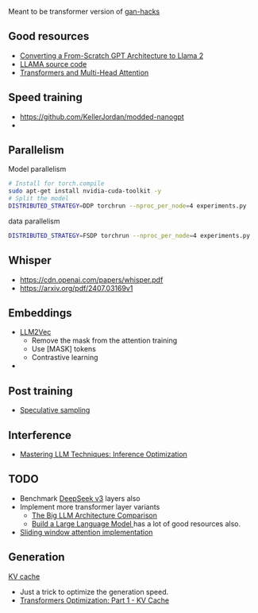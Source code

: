 Meant to be transformer version of [gan-hacks](/gan/gan-hacks)

## Good resources
- [Converting a From-Scratch GPT Architecture to Llama 2](https://github.com/rasbt/LLMs-from-scratch/blob/main/ch05/07_gpt_to_llama/converting-gpt-to-llama2.ipynb?trk=public_post_comment-text)
- [LLAMA source code](https://github.com/meta-llama/llama/blob/main/llama/model.py)
- [Transformers and Multi-Head Attention](https://uvadlc-notebooks.readthedocs.io/en/latest/tutorial_notebooks/tutorial6/Transformers_and_MHAttention.html)

## Speed training
- https://github.com/KellerJordan/modded-nanogpt
- 

## Parallelism
Model parallelism
```bash
# Install for torch.compile
sudo apt-get install nvidia-cuda-toolkit -y
# Split the model
DISTRIBUTED_STRATEGY=DDP torchrun --nproc_per_node=4 experiments.py
```

data parallelism
```bash
DISTRIBUTED_STRATEGY=FSDP torchrun --nproc_per_node=4 experiments.py
```

## Whisper
- https://cdn.openai.com/papers/whisper.pdf
- https://arxiv.org/pdf/2407.03169v1

## Embeddings
- [LLM2Vec](https://arxiv.org/pdf/2404.05961)
  - Remove the mask from the attention training
  - Use [MASK] tokens
  - Contrastive learning
- 

## Post training
- [Speculative sampling](https://jaykmody.com/blog/speculative-sampling/)

## Interference
- [Mastering LLM Techniques: Inference Optimization](https://developer.nvidia.com/blog/mastering-llm-techniques-inference-optimization/)

## TODO
- Benchmark [DeepSeek v3](https://github.com/deepseek-ai/DeepSeek-V3/blob/main/inference/model.py) layers also
- Implement more transformer layer variants
  - [The Big LLM Architecture Comparison](https://magazine.sebastianraschka.com/p/the-big-llm-architecture-comparison)
  - [Build a Large Language Model ](https://github.com/rasbt/LLMs-from-scratch) has a lot of good resources also.
- [Sliding window attention implementation](https://amaarora.github.io/posts/2024-07-04%20SWA.html#sliding-window-attention-in-pytorch)

## Generation
[KV cache](https://magazine.sebastianraschka.com/p/coding-the-kv-cache-in-llms)
- Just a trick to optimize the generation speed.
- [ Transformers Optimization: Part 1 - KV Cache ](https://r4j4n.github.io/blogs/posts/kv/)
